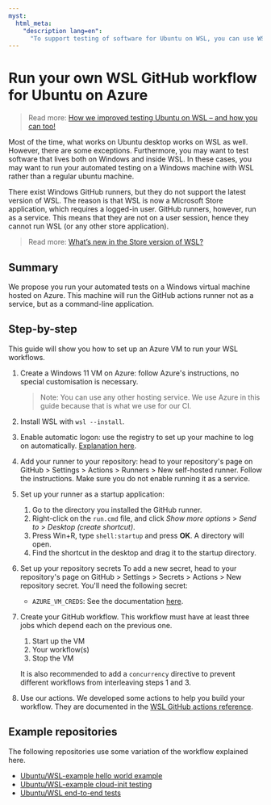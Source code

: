 ```yaml
---
myst:
  html_meta:
    "description lang=en":
      "To support testing of software for Ubuntu on WSL, you can use WSL GitHub workflows on Azure."
---
```


# Run your own WSL GitHub workflow for Ubuntu on Azure

> Read more: [How we improved testing Ubuntu on WSL – and how you can too!](https://ubuntu.com/blog/improved-testing-ubuntu-wsl)

Most of the time, what works on Ubuntu desktop works on WSL as well. However, there are some exceptions. Furthermore, you may want to test software that lives both on Windows and inside WSL. In these cases, you may want to run your automated testing on a Windows machine with WSL rather than a regular ubuntu machine.

There exist Windows GitHub runners, but they do not support the latest version of WSL. The reason is that WSL is now a Microsoft Store application, which requires a logged-in user. GitHub runners, however, run as a service. This means that they are not on a user session, hence they cannot run WSL (or any other store application).
> Read more: [What’s new in the Store version of WSL?](https://devblogs.microsoft.com/commandline/the-windows-subsystem-for-linux-in-the-microsoft-store-is-now-generally-available-on-windows-10-and-11/)

## Summary

We propose you run your automated tests on a Windows virtual machine hosted on Azure. This machine will run the GitHub actions runner not as a service, but as a command-line application.

## Step-by-step

This guide will show you how to set up an Azure VM to run your WSL workflows.

1.	Create a Windows 11 VM on Azure: follow Azure's instructions, no special customisation is necessary.
	> Note: You can use any other hosting service. We use Azure in this guide because that is what we use for our CI.

1.	Install WSL with `wsl --install`.

1.	Enable automatic logon: use the registry to set up your machine to log on automatically. [Explanation here](https://learn.microsoft.com/en-us/troubleshoot/windows-server/user-profiles-and-logon/turn-on-automatic-logon).

1.	Add your runner to your repository: head to your repository's page on GitHub > Settings > Actions > Runners > New self-hosted runner.
	Follow the instructions. Make sure you do not enable running it as a service.

1.	Set up your runner as a startup application:
	1. Go to the directory you installed the GitHub runner.
	2. Right-click on the `run.cmd` file, and click _Show more options_ > _Send to_ > _Desktop (create shortcut)_.
	3. Press Win+R, type `shell:startup` and press **OK**. A directory will open.
	4. Find the shortcut in the desktop and drag it to the startup directory.

1.	Set up your repository secrets
	To add a new secret, head to your repository's page on GitHub > Settings > Secrets > Actions > New repository secret.
	You'll need the following secret:
	- `AZURE_VM_CREDS`: See the documentation [here](https://github.com/Azure/login#configure-deployment-credentials).

1.	Create your GitHub workflow. This workflow must have at least three jobs which depend each on the previous one.
	1. Start up the VM
	1. Your workflow(s)
	1. Stop the VM

	It is also recommended to add a `concurrency` directive to prevent different workflows from interleaving steps 1 and 3.

1.	Use our actions. We developed some actions to help you build your workflow. They are documented in the [WSL GitHub actions reference](reference::actions).

## Example repositories
The following repositories use some variation of the workflow explained here.
- [Ubuntu/WSL-example hello world example](https://github.com/ubuntu/wsl-actions-example/blob/main/.github/workflows/test_wsl.yaml)
- [Ubuntu/WSL-example cloud-init testing](https://github.com/ubuntu/wsl-actions-example/blob/main/.github/workflows/test_cloud_init.yaml)
- [Ubuntu/WSL end-to-end tests](https://github.com/ubuntu/WSL/blob/main/.github/workflows/e2e.yaml)
<!-- [Canonical/Ubuntu-Pro-for-WSL end-to-end tests](https://github.com/canonical/ubuntu-pro-for-wsl/blob/main/.github/workflows/qa-azure.yaml) -->